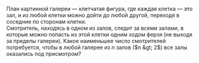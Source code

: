 План картинной галереи — клетчатая фигура, 
где каждая клетка — это зал, и из любой клетки можно дойти до любой другой,
переходя в соседние по сторонам клетки.  
Смотритель, находясь в одном из залов, следит за всеми залами, 
в которые можно попасть из этой клетки одним ходом ферзя
(не выходя за пределы галереи).
Какое наименьшее число смотрителей потребуется, 
чтобы в любой галерее из $n$ залов ($n &gt; 2$) все залы оказались под присмотром?
